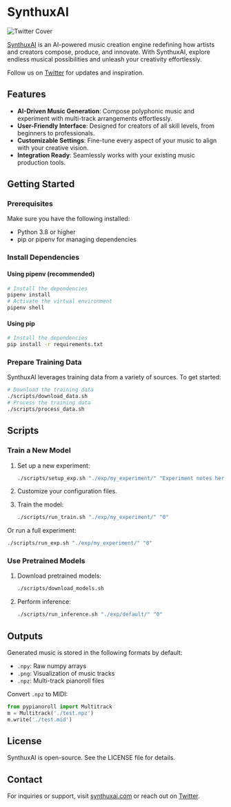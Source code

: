 # SynthuxAI

![Twitter Cover](https://pbs.twimg.com/profile_banners/1871028784734060544/1734923209/1500x500)

[SynthuxAI](https://synthuxai.com) is an AI-powered music creation engine redefining how artists and creators compose, produce, and innovate. With SynthuxAI, explore endless musical possibilities and unleash your creativity effortlessly.

Follow us on [Twitter](https://x.com/SynthuxAI) for updates and inspiration.

## Features

- **AI-Driven Music Generation**: Compose polyphonic music and experiment with multi-track arrangements effortlessly.
- **User-Friendly Interface**: Designed for creators of all skill levels, from beginners to professionals.
- **Customizable Settings**: Fine-tune every aspect of your music to align with your creative vision.
- **Integration Ready**: Seamlessly works with your existing music production tools.

## Getting Started

### Prerequisites

Make sure you have the following installed:
- Python 3.8 or higher
- pip or pipenv for managing dependencies

### Install Dependencies

#### Using pipenv (recommended)
```sh
# Install the dependencies
pipenv install
# Activate the virtual environment
pipenv shell
```

#### Using pip
```sh
# Install the dependencies
pip install -r requirements.txt
```

### Prepare Training Data

SynthuxAI leverages training data from a variety of sources. To get started:

```sh
# Download the training data
./scripts/download_data.sh
# Process the training data
./scripts/process_data.sh
```

## Scripts

### Train a New Model

1. Set up a new experiment:
   ```sh
   ./scripts/setup_exp.sh "./exp/my_experiment/" "Experiment notes here"
   ```

2. Customize your configuration files.

3. Train the model:
   ```sh
   ./scripts/run_train.sh "./exp/my_experiment/" "0"
   ```

Or run a full experiment:
```sh
./scripts/run_exp.sh "./exp/my_experiment/" "0"
```

### Use Pretrained Models

1. Download pretrained models:
   ```sh
   ./scripts/download_models.sh
   ```

2. Perform inference:
   ```sh
   ./scripts/run_inference.sh "./exp/default/" "0"
   ```

## Outputs

Generated music is stored in the following formats by default:
- `.npy`: Raw numpy arrays
- `.png`: Visualization of music tracks
- `.npz`: Multi-track pianoroll files

Convert `.npz` to MIDI:
```python
from pypianoroll import Multitrack
m = Multitrack('./test.npz')
m.write('./test.mid')
```

## License

SynthuxAI is open-source. See the LICENSE file for details.

## Contact

For inquiries or support, visit [synthuxai.com](https://synthuxai.com) or reach out on [Twitter](https://x.com/SynthuxAI).
